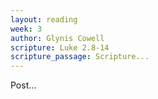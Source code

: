 ```yaml
---
layout: reading
week: 3
author: Glynis Cowell
scripture: Luke 2.8-14
scripture_passage: Scripture...
---
```


Post...

